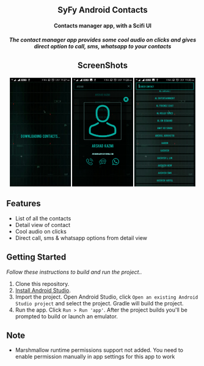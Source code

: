 <h2 align="center"><b>SyFy Android Contacts</b></h2>
<h4 align="center">Contacts manager app, with a Scifi UI</h4>
<h5 align="center">The contact manager app provides some cool audio on clicks and gives direct option to call, sms, whatsapp to your contacts</h5>
<h2 align="center">
ScreenShots</h2>
  
 <h4 align="center">
  
[<img src="Screenshots/Screenshot_2018-04-18-11-27-32-881.jpeg" width=160>](Screenshots/Screenshot_2018-04-18-11-27-32-881.jpeg)
[<img src="Screenshots/Screenshot_2018-04-18-11-28-14-509.jpeg" width=160>](Screenshots/Screenshot_2018-04-18-11-28-14-509.jpeg)
[<img src="Screenshots/Screenshot_2018-04-18-11-30-47-926.jpeg" width=160>](Screenshots/Screenshot_2018-04-18-11-30-47-926.jpeg)
</h4>

## Features
* List of all the contacts
* Detail view of contact
* Cool audio on clicks
* Direct call, sms & whatsapp options from detail view


## Getting Started

_Follow these instructions to build and run the project.._

1. Clone this repository.
3. [Install Android Studio](https://developer.android.com/sdk/index.html).
5. Import the project. Open Android Studio, click `Open an existing Android
   Studio project` and select the project. Gradle will build the project.
6. Run the app. Click `Run > Run 'app'`. After the project builds you'll be
   prompted to build or launch an emulator.


## Note 
* Marshmallow runtime permissions support not added. You need to enable permission manually in app settings for this app to work
